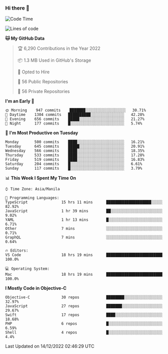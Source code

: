 ### Hi there 👋

<!--START_SECTION:waka-->
![Code Time](http://img.shields.io/badge/Code%20Time-3%2C477%20hrs%2017%20mins-blue)

![Lines of code](https://img.shields.io/badge/From%20Hello%20World%20I%27ve%20Written-2%20Million%20lines%20of%20code-blue)

**🐱 My GitHub Data** 

> 🏆 6,290 Contributions in the Year 2022
 > 
> 📦 1.3 MB Used in GitHub's Storage 
 > 
> 💼 Opted to Hire
 > 
> 📜 56 Public Repositories 
 > 
> 🔑 56 Private Repositories  
 > 
**I'm an Early 🐤** 

```text
🌞 Morning    947 commits    ███████░░░░░░░░░░░░░░░░░░   30.71% 
🌆 Daytime    1304 commits   ██████████░░░░░░░░░░░░░░░   42.28% 
🌃 Evening    656 commits    █████░░░░░░░░░░░░░░░░░░░░   21.27% 
🌙 Night      177 commits    █░░░░░░░░░░░░░░░░░░░░░░░░   5.74%

```
📅 **I'm Most Productive on Tuesday** 

```text
Monday       500 commits    ████░░░░░░░░░░░░░░░░░░░░░   16.21% 
Tuesday      645 commits    █████░░░░░░░░░░░░░░░░░░░░   20.91% 
Wednesday    566 commits    ████░░░░░░░░░░░░░░░░░░░░░   18.35% 
Thursday     533 commits    ████░░░░░░░░░░░░░░░░░░░░░   17.28% 
Friday       519 commits    ████░░░░░░░░░░░░░░░░░░░░░   16.83% 
Saturday     204 commits    █░░░░░░░░░░░░░░░░░░░░░░░░   6.61% 
Sunday       117 commits    █░░░░░░░░░░░░░░░░░░░░░░░░   3.79%

```


📊 **This Week I Spent My Time On** 

```text
⌚︎ Time Zone: Asia/Manila

💬 Programming Languages: 
TypeScript               15 hrs 11 mins      ████████████████████░░░░░   82.92% 
JavaScript               1 hr 39 mins        ██░░░░░░░░░░░░░░░░░░░░░░░   9.02% 
YAML                     1 hr 13 mins        █░░░░░░░░░░░░░░░░░░░░░░░░   6.71% 
Other                    7 mins              ░░░░░░░░░░░░░░░░░░░░░░░░░   0.71% 
GraphQL                  7 mins              ░░░░░░░░░░░░░░░░░░░░░░░░░   0.64%

🔥 Editors: 
VS Code                  18 hrs 19 mins      █████████████████████████   100.0%

💻 Operating System: 
Mac                      18 hrs 19 mins      █████████████████████████   100.0%

```

**I Mostly Code in Objective-C** 

```text
Objective-C              30 repos            ████████░░░░░░░░░░░░░░░░░   32.97% 
JavaScript               27 repos            ███████░░░░░░░░░░░░░░░░░░   29.67% 
Swift                    17 repos            ████░░░░░░░░░░░░░░░░░░░░░   18.68% 
PHP                      6 repos             █░░░░░░░░░░░░░░░░░░░░░░░░   6.59% 
Shell                    4 repos             █░░░░░░░░░░░░░░░░░░░░░░░░   4.4%

```



 Last Updated on 14/12/2022 02:46:29 UTC
<!--END_SECTION:waka-->


<!--
**rad182/rad182** is a ✨ _special_ ✨ repository because its `README.md` (this file) appears on your GitHub profile.

Here are some ideas to get you started:

- 🔭 I’m currently working on ...
- 🌱 I’m currently learning ...
- 👯 I’m looking to collaborate on ...
- 🤔 I’m looking for help with ...
- 💬 Ask me about ...
- 📫 How to reach me: ...
- 😄 Pronouns: ...
- ⚡ Fun fact: ...
-->
